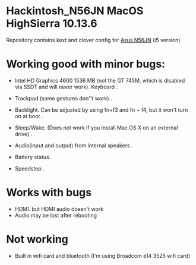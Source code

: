 # Hackintosh_N56JN MacOS HighSierra 10.13.6
Repository contains kext and clover config for [Asus N56JN](https://www.asus.com/Laptops/N56JN/) (i5 version)

# Working good with minor bugs:
 - Intel HD Graphics 4600 1536 MB (not the GT 745M, which is disabled via SSDT and will never work). 
Keyboard . 

- Trackpad (some gestures don''t work) . 

- Backlight. Can be adjusted by using fn+f3 and fn + f4, but it won't turn on at boot . 

- Sleep/Wake. (Does not work if you install Mac OS X on an external drive) . 

- Audio(input and output) from internal speakers . 

- Battery status.  

- Speedstep . 

# Works with bugs
- HDMI. but HDMI audio doesn't work
- Audio may be lost after rebooting

# Not working
 - Built in wifi card and bluetooth (I'm using Broadcom e14 3525 wifi card)
